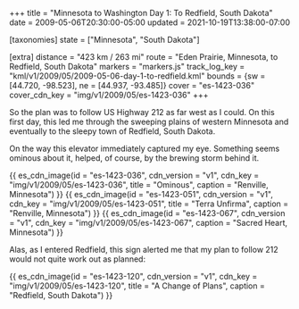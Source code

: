 +++
title = "Minnesota to Washington Day 1: To Redfield, South Dakota"
date = 2009-05-06T20:30:00-05:00
updated = 2021-10-19T13:38:00-07:00

[taxonomies]
state = ["Minnesota", "South Dakota"]

[extra]
distance = "423 km / 263 mi"
route = "Eden Prairie, Minnesota, to Redfield, South Dakota"
markers = "markers.js"
track_log_key = "kml/v1/2009/05/2009-05-06-day-1-to-redfield.kml"
bounds = {sw = [44.720, -98.523], ne = [44.937, -93.485]}
cover = "es-1423-036"
cover_cdn_key = "img/v1/2009/05/es-1423-036"
+++

So the plan was to follow US Highway 212 as far west as I could. On this first day, this led me through the sweeping plains of western Minnesota and eventually to the sleepy town of Redfield, South Dakota.

<!-- more -->

On the way this elevator immediately captured my eye. Something seems ominous about it, helped, of course, by the brewing storm behind it.

{{ es_cdn_image(id = "es-1423-036", cdn_version = "v1", cdn_key = "img/v1/2009/05/es-1423-036", title = "Ominous", caption = "Renville, Minnesota") }}
{{ es_cdn_image(id = "es-1423-051", cdn_version = "v1", cdn_key = "img/v1/2009/05/es-1423-051", title = "Terra Unfirma", caption = "Renville, Minnesota") }}
{{ es_cdn_image(id = "es-1423-067", cdn_version = "v1", cdn_key = "img/v1/2009/05/es-1423-067", caption = "Sacred Heart, Minnesota") }}

Alas, as I entered Redfield, this sign alerted me that my plan to follow 212 would not quite work out as planned:

{{ es_cdn_image(id = "es-1423-120", cdn_version = "v1", cdn_key = "img/v1/2009/05/es-1423-120", title = "A Change of Plans", caption = "Redfield, South Dakota") }}
